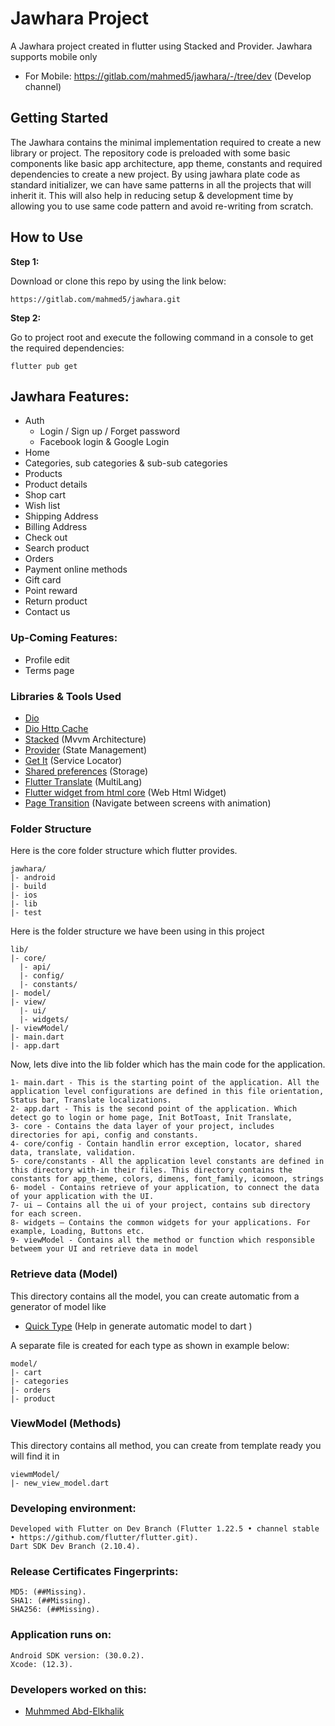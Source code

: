# Jawhara Project

A Jawhara project created in flutter using Stacked and Provider. Jawhara supports mobile only

* For Mobile: https://gitlab.com/mahmed5/jawhara/-/tree/dev (Develop channel)

## Getting Started

The Jawhara contains the minimal implementation required to create a new library or project. The repository code is preloaded with some basic components like basic app architecture, app theme, constants and required dependencies to create a new
project. By using jawhara plate code as standard initializer, we can have same patterns in all the projects that will inherit it. This will also help in reducing setup & development time by allowing you to use same code pattern and avoid re-writing
from scratch.

## How to Use

**Step 1:**

Download or clone this repo by using the link below:

```
https://gitlab.com/mahmed5/jawhara.git
```

**Step 2:**

Go to project root and execute the following command in a console to get the required dependencies:

```
flutter pub get 
```

## Jawhara Features:

* Auth
    * Login / Sign up / Forget password
    * Facebook login & Google Login
* Home
* Categories, sub categories & sub-sub categories
* Products
* Product details
* Shop cart
* Wish list
* Shipping Address
* Billing Address
* Check out
* Search product
* Orders
* Payment online methods
* Gift card
* Point reward
* Return product
* Contact us

### Up-Coming Features:


* Profile edit
* Terms page

### Libraries & Tools Used

* [Dio](https://pub.dev/packages/dio)
* [Dio Http Cache](https://pub.dev/packages/dio_http_cache)
* [Stacked](https://pub.dev/packages/stacked) (Mvvm Architecture)
* [Provider](https://pub.dev/packages/provider) (State Management)
* [Get It](https://pub.dev/packages/get_it) (Service Locator)
* [Shared preferences](https://pub.dev/packages/get_it) (Storage)
* [Flutter Translate](https://pub.dev/packages/flutter_translate) (MultiLang)
* [Flutter widget from html core](https://pub.dev/packages/flutter_widget_from_html_core) (Web Html Widget)
* [Page Transition](https://pub.dev/packages/page_transition) (Navigate between screens with animation)

### Folder Structure

Here is the core folder structure which flutter provides.

```
jawhara/
|- android
|- build
|- ios
|- lib
|- test
```

Here is the folder structure we have been using in this project

```
lib/
|- core/
  |- api/
  |- config/ 
  |- constants/  
|- model/
|- view/
  |- ui/
  |- widgets/  
|- viewModel/
|- main.dart
|- app.dart
```

Now, lets dive into the lib folder which has the main code for the application.

```
1- main.dart - This is the starting point of the application. All the application level configurations are defined in this file orientation, Status bar, Translate localizations.
2- app.dart - This is the second point of the application. Which detect go to login or home page, Init BotToast, Init Translate, 
3- core - Contains the data layer of your project, includes directories for api, config and constants.
4- core/config - Contain handlin error exception, locator, shared data, translate, validation.
5- core/constants - All the application level constants are defined in this directory with-in their files. This directory contains the constants for app_theme, colors, dimens, font_family, icomoon, strings
6- model - Contains retrieve of your application, to connect the data of your application with the UI. 
7- ui — Contains all the ui of your project, contains sub directory for each screen.
8- widgets — Contains the common widgets for your applications. For example, Loading, Buttons etc.
9- viewModel - Contains all the method or function which responsible betweem your UI and retrieve data in model 
```

### Retrieve data (Model)

This directory contains all the model, you can create automatic from a generator of model like 
* [Quick Type](https://app.quicktype.io/) (Help in generate automatic model to dart )

A separate file is created for each type as shown in example below:
```
model/
|- cart
|- categories
|- orders
|- product
```


### ViewModel (Methods)

This directory contains all method, you can create from template ready you will find it in
```
viewmModel/
|- new_view_model.dart
```

### Developing environment:
```
Developed with Flutter on Dev Branch (Flutter 1.22.5 • channel stable • https://github.com/flutter/flutter.git).
Dart SDK Dev Branch (2.10.4).
```

### Release Certificates Fingerprints:
```
MD5: (##Missing).
SHA1: (##Missing).
SHA256: (##Missing).
```
### Application runs on:
```
Android SDK version: (30.0.2).
Xcode: (12.3).
```

### Developers worked on this:
* [Muhmmed Abd-Elkhalik](https://github.com/muhmmedAbdelkhalik)
